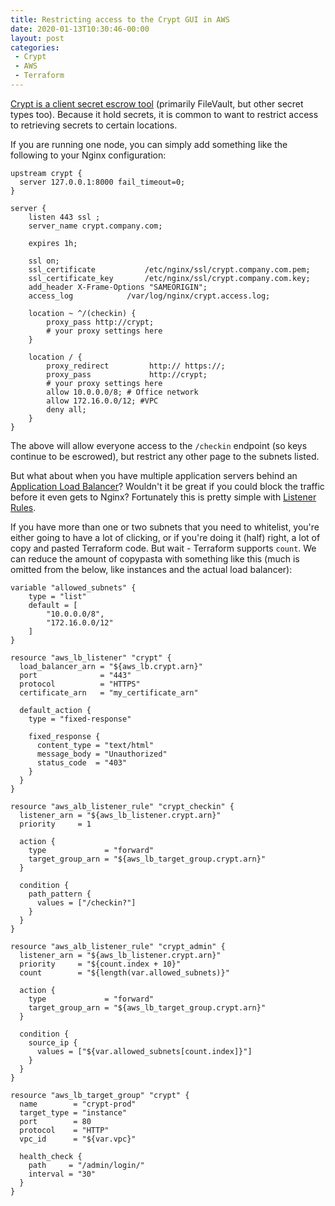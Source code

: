 ```yaml
---
title: Restricting access to the Crypt GUI in AWS
date: 2020-01-13T10:30:46-00:00
layout: post
categories:
 - Crypt
 - AWS
 - Terraform
---
```


[Crypt is a client secret escrow tool](https://github.com/grahamgilbert/crypt-server) (primarily FileVault, but other secret types too). Because it hold secrets, it is common to want to restrict access to retrieving secrets to certain locations.

If you are running one node, you can simply add something like the following to your Nginx configuration:

```
upstream crypt {
  server 127.0.0.1:8000 fail_timeout=0;
}

server {
    listen 443 ssl ;
    server_name crypt.company.com;

    expires 1h;

    ssl on;
    ssl_certificate           /etc/nginx/ssl/crypt.company.com.pem;
    ssl_certificate_key       /etc/nginx/ssl/crypt.company.com.key;
    add_header X-Frame-Options "SAMEORIGIN";
    access_log            /var/log/nginx/crypt.access.log;

    location ~ ^/(checkin) {
        proxy_pass http://crypt;
        # your proxy settings here
    }

    location / {
        proxy_redirect         http:// https://;
        proxy_pass             http://crypt;
        # your proxy settings here
        allow 10.0.0.0/8; # Office network
        allow 172.16.0.0/12; #VPC
        deny all;
    }
}
```

The above will allow everyone access to the `/checkin` endpoint (so keys continue to be escrowed), but restrict any other page to the subnets listed.

But what about when you have multiple application servers behind an [Application Load Balancer](https://docs.aws.amazon.com/elasticloadbalancing/latest/application/introduction.html)? Wouldn't it be great if you could block the traffic before it even gets to Nginx? Fortunately this is pretty simple with [Listener Rules](https://docs.aws.amazon.com/elasticloadbalancing/latest/application/load-balancer-listeners.html#listener-rules).

If you have more than one or two subnets that you need to whitelist, you're either going to have a lot of clicking, or if you're doing it (half) right, a lot of copy and pasted Terraform code. But wait - Terraform supports `count`. We can reduce the amount of copypasta with something like this (much is omitted from the below, like instances and the actual load balancer):

``` hcl
variable "allowed_subnets" {
    type = "list"
    default = [
        "10.0.0.0/8",
        "172.16.0.0/12"
    ]
}

resource "aws_lb_listener" "crypt" {
  load_balancer_arn = "${aws_lb.crypt.arn}"
  port              = "443"
  protocol          = "HTTPS"
  certificate_arn   = "my_certificate_arn"

  default_action {
    type = "fixed-response"

    fixed_response {
      content_type = "text/html"
      message_body = "Unauthorized"
      status_code  = "403"
    }
  }
}

resource "aws_alb_listener_rule" "crypt_checkin" {
  listener_arn = "${aws_lb_listener.crypt.arn}"
  priority     = 1

  action {
    type             = "forward"
    target_group_arn = "${aws_lb_target_group.crypt.arn}"
  }

  condition {
    path_pattern {
      values = ["/checkin?"]
    }
  }
}

resource "aws_alb_listener_rule" "crypt_admin" {
  listener_arn = "${aws_lb_listener.crypt.arn}"
  priority     = "${count.index + 10}"
  count        = "${length(var.allowed_subnets)}"

  action {
    type             = "forward"
    target_group_arn = "${aws_lb_target_group.crypt.arn}"
  }

  condition {
    source_ip {
      values = ["${var.allowed_subnets[count.index]}"]
    }
  }
}

resource "aws_lb_target_group" "crypt" {
  name        = "crypt-prod"
  target_type = "instance"
  port        = 80
  protocol    = "HTTP"
  vpc_id      = "${var.vpc}"

  health_check {
    path     = "/admin/login/"
    interval = "30"
  }
}
```
